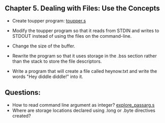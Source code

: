 ## Chapter 5. Dealing with Files: Use the Concepts

- Create toupper program: [toupper.s](toupper.s)

- Modify the toupper program so that it reads from STDIN and writes to STDOUT instead of using the files on the command-line.

- Change the size of the buffer.

- Rewrite the program so that it uses storage in the .bss section rather than the stack to store the file descriptors.

- Write a program that will create a file called heynow.txt and write the words "Hey diddle diddle!" into it.


## Questions:
- How to read command line argument as integer? [explore_passarg.s](explore_passarg.s)
- Where are storage locations declared using .long or .byte directives created?